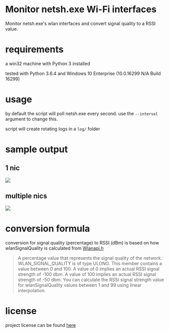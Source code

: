 # Monitor netsh.exe Wi-Fi interfaces

Monitor netsh.exe's wlan interfaces and convert signal quality to a RSSI value. 

# requirements

a win32 machine with Python 3 installed

tested with Python 3.6.4 and Windows 10 Enterprise (10.0.16299 N/A Build 16299)

# usage

by default the script will poll netsh.exe every second. use the `--interval` argument to change this. 

script will create rotating logs in a `log/` folder

# sample output

## 1 nic

![](https://github.com/joshschmelzle/netsh.exe_signal-quality_to_rssi/blob/master/quality-to-rssi-multiple-nic.png)

## multiple nics

![](https://github.com/joshschmelzle/netsh.exe_signal-quality_to_rssi/blob/master/quality-to-rssi-1-nic.png)

# conversion formula

conversion for signal quality (percentage) to RSSI (dBm) is based on how wlanSignalQuality is calculated from [Wlanapi.h](https://docs.microsoft.com/en-us/windows/desktop/api/wlanapi/ns-wlanapi-_wlan_association_attributes)

> A percentage value that represents the signal quality of the network. WLAN_SIGNAL_QUALITY is of type ULONG. This member contains a value between 0 and 100. A value of 0 implies an actual RSSI signal strength of -100 dbm. A value of 100 implies an actual RSSI signal strength of -50 dbm. You can calculate the RSSI signal strength value for wlanSignalQuality values between 1 and 99 using linear interpolation.

# license

project license can be found [here](https://github.com/joshschmelzle/netsh_quality_to_dbm/blob/master/LICENSE)
